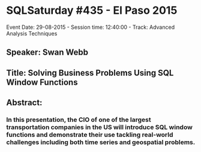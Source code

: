 # SQLSaturday #435 - El Paso 2015
Event Date: 29-08-2015 - Session time: 12:40:00 - Track: Advanced Analysis Techniques
## Speaker: Swan Webb
## Title: Solving Business Problems Using SQL Window Functions
## Abstract:
### In this presentation, the CIO of one of the largest transportation companies in the US will introduce SQL window functions and demonstrate their use tackling real-world challenges including both time series and geospatial problems.
